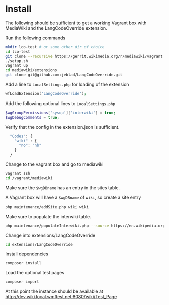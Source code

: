 # Install

The following should be sufficient to get a working Vagrant box with MediaWiki and the LangCodeOverride extension.

Run the following commands

```bash
mkdir lco-test # or some other dir of choice
cd lco-test
git clone --recursive https://gerrit.wikimedia.org/r/mediawiki/vagrant .
./setup.sh
vagrant up
cd mediawiki/extensions
git clone git@github.com:jeblad/LangCodeOverride.git
```

Add a line to `LocalSettings.php` for loading of the extension

```php
wfLoadExtension('LangCodeOverride');
```

Add the following optional lines to `LocalSettings.php`

```php
$wgGroupPermissions['sysop']['interwiki'] = true;
$wgDebugComments = true;
```

Verify that the config in the extension.json is sufficient.

```bash
  "Codes": {
    "wiki" : {
      "no": "nb"
    }
  }
```

Change to the vagrant box and go to mediawiki

```bash
vagrant ssh
cd /vagrant/mediawiki
```

Make sure the `$wgDBname` has an entry in the sites table.

A Vagrant box will have a `$wgDBname` of `wiki`, so create a site entry

```bash
php maintenance/addSite.php wiki wiki
```

Make sure to populate the interwiki table.

```bash
php maintenance/populateInterwiki.php --source https://en.wikipedia.org/w/api.php
```

Change into extensions/LangCodeOverride

```bash
cd extensions/LangCodeOverride
```

Install dependencies

```bash
composer install
```

Load the optional test pages

```bash
composer import
```

At this point the instance should be available at http://dev.wiki.local.wmftest.net:8080/wiki/Test_Page